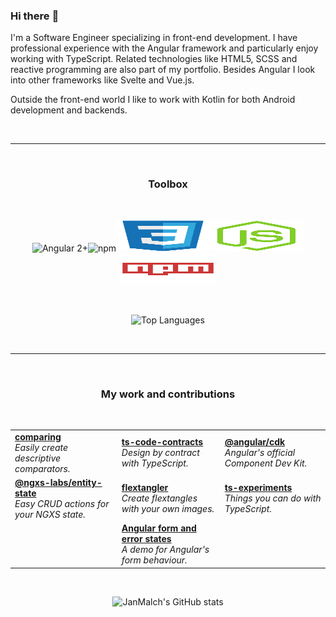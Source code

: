 ### Hi there :wave:

I'm a Software Engineer specializing in front-end development. I have professional experience with the Angular framework and particularly enjoy working with TypeScript.
Related technologies like HTML5, SCSS and reactive programming are also part of my portfolio. Besides Angular I look into other frameworks like Svelte and Vue.js.

Outside the front-end world I like to work with Kotlin for both Android development and backends.

<br/>

---

<br/>
<h3 align="center">Toolbox</h3>
<br/>

<p align="center">
<img src="https://angular.io/assets/images/logos/angular/angular.svg" alt="Angular 2+" width="150" height="60"/><img src="https://angular.io/generated/images/marketing/concept-icons/material.svg" alt="npm" width="150" height="50"/><img src="https://github.com/devicons/devicon/blob/master/icons/css3/css3-original.svg" alt="CSS" width="150" height="50"/><img src="https://github.com/devicons/devicon/blob/master/icons/nodejs/nodejs-original.svg" alt="NodeJS" width="150" height="50"/><img src="https://github.com/devicons/devicon/blob/master/icons/npm/npm-original-wordmark.svg" alt="npm" width="150" height="50"/>
  
 </p>
  <br/>
<p align="center">
  <img src="https://github-readme-stats.vercel.app/api/top-langs/?username=JanMalch&hide=html,css,java&langs_count=4&layout=compact" alt="Top Languages">
</p>



<br/>

---

<br/>
<h3 align="center">My work and contributions</h3>
<br/>

<table align="center">
  <tr>
    <td>
      <a href="https://github.com/JanMalch/comparing"><strong>comparing</strong></a><br/>
      <i>Easily create descriptive comparators.</i>
    </td>
    <td>
      <a href="https://github.com/JanMalch/ts-code-contracts"><strong>ts-code-contracts</strong></a> <br/>
      <i>Design by contract with TypeScript.</i>
    </td>
    <td>
      <a href="https://github.com/angular/components"><strong>@angular/cdk</strong></a><br/>
      <i>Angular's official Component Dev Kit.</i>
    </td>
  </tr>
  <tr>
    <td>
      <a href="https://github.com/ngxs-labs/entity-state"><strong>@ngxs-labs/entity-state</strong></a> <br/>
      <i>Easy CRUD actions for your NGXS state.</i>
    </td>
    <td>
      <a href="https://github.com/JanMalch/flextangler"><strong>flextangler</strong></a><br/>
      <i>Create flextangles with your own images.</i>
    </td>
    <td>
      <a href="https://github.com/JanMalch/ts-experiments"><strong>ts-experiments</strong></a><br/>
      <i>Things you can do with TypeScript.</i>
    </td>
  </tr>
  <tr>
    <td>
    </td>
    <td>
      <a href="https://github.com/JanMalch/angular-form-states-demo"><strong>Angular form and error states</strong></a> <br/>
      <i>A demo for Angular's form behaviour.</i>
    </td>
    <td>
    </td>
  </tr>
</table>

<br/>

<p align="center">
  <img src="https://github-readme-stats.vercel.app/api?username=JanMalch" alt="JanMalch's GitHub stats">
</p>
